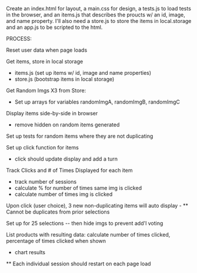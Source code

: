 Create an index.html for layout, a main.css for design, a tests.js to load tests in the browser, and an items.js that describes the proucts w/ an id, image, and name property. I'll also need a store.js to store the items in local.storage and an app.js to be scripted to the html.

PROCESS:

Reset user data when page loads

Get items, store in local storage
- items.js (set up items w/ id, image and name properties)
- store.js (bootstrap items in local storage)

Get Random Imgs X3 from Store: 
- Set up arrays for variables randomImgA, randomImgB, randomImgC

Display items side-by-side in browser
- remove hidden on random items generated

Set up tests for random items where they are not duplicating

Set up click function for items
- click should update display and add a turn

Track Clicks and # of Times Displayed for each item
- track number of sessions
- calculate % for number of times same img is clicked
- calculate number of times img is clicked

Upon click (user choice), 3 new non-duplicating items will auto display - 
** Cannot be duplicates from prior selections

Set up for 25 selections -- then hide imgs to prevent add'l voting

List products with resulting data: calculate number of times clicked, percentage of times clicked when shown
- chart results

** Each individual session should restart on each page load